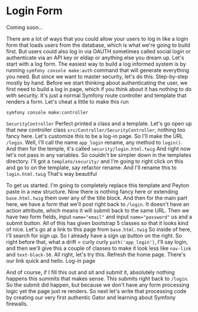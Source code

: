 # Login Form

Coming soon...

There are a lot of ways that you could allow your users to log in like a login form
that loads users from the database, which is what we're going to build first. But
users could also log in via OAUTH sometimes called social login or authenticate via
an API key or eldap or anything else you dream up. Let's start with a log form. The
easiest way to build a log informed system is by running `symfony console make:auth`
command that will generate everything you need. But since we want to master security,
let's do this. Step-by-step mostly by hand. Before we start thinking about
authenticating the user, we first need to build a log in page, which if you think
about it has nothing to do with security. It's just a normal Symfony route controller
and template that renders a form. Let's cheat a little to make this run 

```terminal
symfony console make:controller
```

`SecurityController`
Perfect printed a class and a template. Let's go open up that new controller class
`src/Controller/SecurityController`, nothing too fancy here. Let's customize this
to be a log-in page. So I'll make the URL `/login`. Well, I'll call the name `app_login`
rename, any method to `login()`. And then for the temple, it's called
`security/login.html.twig` And right now let's not pass in any variables.
So couldn't be simpler down in the templates directory. I'll got a `template/security/`
and I'm going to right click on this and go to on the template, say refactor rename.
And I'll rename this to `login.html.twig` That's way beautiful

To get us started. I'm going to completely replace this template and Peyton paste in
a new structure. Now there is nothing fancy here or extending `base.html.twig`
them over any of the title block. And then for the main part here, we have a form
that we'll post right back to `/login`. It doesn't have an action attribute, which
means it will submit back to the same URL. Then we have two form fields, input 
`name="email"` and input `name="password"` us and a submit button. All of this has given
bootstrap 5 classes so that it looks kind of nice. Let's go at a link to this page
from `base.html.twig` So inside of here, I'll search for sign up. So I
already have a sign up button on the right. So right before that, what a drift =
curly curly `path('app_login')`, I'll say login, and then we'll give this a couple of
classes to make it look less like `nav-link` and `text-black-50`. All right, let's try
this. Refresh the home page. There's our link quick and hello. Log-in page

And of course, if I fill this out and sit and submit it, absolutely nothing happens
this summits that makes sense. This submits right back to `/login`. So the submit did
happen, but because we don't have any form processing logic yet the page just re
renders. So next let's write that processing code by creating our very first
authentic Gator and learning about Symfony firewalls.

